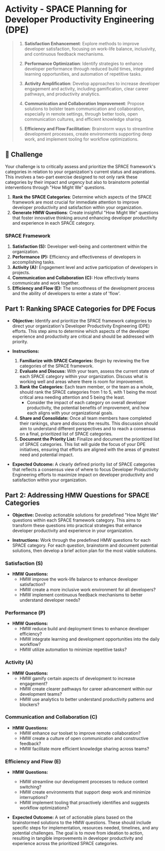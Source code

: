 # Activity - SPACE Planning for Developer Productivity Engineering (DPE)

> 1. **Satisfaction Enhancement**: Explore methods to improve developer satisfaction, focusing on work-life balance, inclusivity, and continuous feedback mechanisms.
>
> 2. **Performance Optimization**: Identify strategies to enhance developer performance through reduced build times, integrated learning opportunities, and automation of repetitive tasks.
>
> 3. **Activity Amplification**: Develop approaches to increase developer engagement and activity, including gamification, clear career pathways, and productivity analytics.
>
> 4. **Communication and Collaboration Improvement**: Propose solutions to bolster team communication and collaboration, especially in remote settings, through better tools, open communication cultures, and efficient knowledge sharing.
>
> 5. **Efficiency and Flow Facilitation**: Brainstorm ways to streamline development processes, create environments supporting deep work, and implement tooling for workflow optimizations.

## 🚨 Challenge

Your challenge is to critically assess and prioritize the SPACE framework's categories in relation to your organization's current status and aspirations. This involves a two-part exercise designed to not only rank these categories by their impact and urgency but also to brainstorm potential interventions through "How Might We" questions.

1. **Rank the SPACE Categories**: Determine which aspects of the SPACE framework are most crucial for immediate attention to improve developer productivity and satisfaction within your organization.
2. **Generate HMW Questions**: Create insightful "How Might We" questions that foster innovative thinking around enhancing developer productivity and experience in each SPACE category.

### SPACE Framework

1. **Satisfaction (S):** Developer well-being and contentment within the organization.
2. **Performance (P):** Efficiency and effectiveness of developers in accomplishing tasks.
3. **Activity (A):** Engagement level and active participation of developers in projects.
4. **Communication and Collaboration (C):** How effectively teams communicate and work together.
5. **Efficiency and Flow (E):** The smoothness of the development process and the ability of developers to enter a state of 'flow'.

## Part 1: Ranking SPACE Categories for DPE Focus

- **Objective:** Identify and prioritize the SPACE framework categories to direct your organization's Developer Productivity Engineering (DPE) efforts. This step aims to determine which aspects of the developer experience and productivity are critical and should be addressed with priority.

- **Instructions:**
  1. **Familiarize with SPACE Categories:** Begin by reviewing the five categories of the SPACE framework.
  2. **Evaluate and Discuss:** With your team, assess the current state of each SPACE category within your organization. Discuss what is working well and areas where there is room for improvement.
  3. **Rank the Categories:** Each team member, or the team as a whole, should rank the SPACE categories from 1 to 5, with 1 being the most critical area needing attention and 5 being the least.
     - Consider the impact of each category on overall developer productivity, the potential benefits of improvement, and how each aligns with your organizational goals.
  4. **Share and Consolidate:** Once all team members have completed their rankings, share and discuss the results. This discussion should aim to understand different perspectives and to reach a consensus on a final, prioritized list of SPACE categories.
  5. **Document the Priority List:** Finalize and document the prioritized list of SPACE categories. This list will guide the focus of your DPE initiatives, ensuring that efforts are aligned with the areas of greatest need and potential impact.

- **Expected Outcome:** A clearly defined priority list of SPACE categories that reflects a consensus view of where to focus Developer Productivity Engineering efforts to maximize impact on developer productivity and satisfaction within your organization.

## Part 2: Addressing HMW Questions for SPACE Categories

- **Objective:** Develop actionable solutions for predefined "How Might We" questions within each SPACE framework category. This aims to transform these questions into practical strategies that enhance developer productivity and experience in your organization.

- **Instructions:**
  Work through the predefined HMW questions for each SPACE category. For each question, brainstorm and document potential solutions, then develop a brief action plan for the most viable solutions.

### Satisfaction (S)

- **HMW Questions:**
  - HMW improve the work-life balance to enhance developer satisfaction?
  - HMW create a more inclusive work environment for all developers?
  - HMW implement continuous feedback mechanisms to better understand developer needs?

### Performance (P)

- **HMW Questions:**
  - HMW reduce build and deployment times to enhance developer efficiency?
  - HMW integrate learning and development opportunities into the daily workflow?
  - HMW utilize automation to minimize repetitive tasks?

### Activity (A)

- **HMW Questions:**
  - HMW gamify certain aspects of development to increase engagement?
  - HMW create clearer pathways for career advancement within our development teams?
  - HMW use analytics to better understand productivity patterns and blockers?

### Communication and Collaboration (C)

- **HMW Questions:**
  - HMW enhance our toolset to improve remote collaboration?
  - HMW create a culture of open communication and constructive feedback?
  - HMW facilitate more efficient knowledge sharing across teams?

### Efficiency and Flow (E)

- **HMW Questions:**
  - HMW streamline our development processes to reduce context switching?
  - HMW create environments that support deep work and minimize interruptions?
  - HMW implement tooling that proactively identifies and suggests workflow optimizations?

- **Expected Outcome:**
  A set of actionable plans based on the brainstormed solutions to the HMW questions. These should include specific steps for implementation, resources needed, timelines, and any potential challenges. The goal is to move from ideation to action, resulting in tangible improvements in developer productivity and experience across the prioritized SPACE categories.
